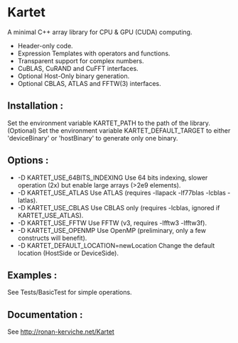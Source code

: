 # Kartet

A minimal C++ array library for CPU & GPU (CUDA) computing.

* Header-only code.
* Expression Templates with operators and functions.
* Transparent support for complex numbers.
* CuBLAS, CuRAND and CuFFT interfaces.
* Optional Host-Only binary generation.
* Optional CBLAS, ATLAS and FFTW(3) interfaces.

## Installation :
  Set the environment variable KARTET_PATH
to the path of the library.
  (Optional) Set the environment variable
KARTET_DEFAULT_TARGET to either 'deviceBinary'
or 'hostBinary' to generate only one binary.

## Options : 
* -D KARTET_USE_64BITS_INDEXING			Use 64 bits indexing, slower operation (2x) but enable large arrays (>2e9 elements).
* -D KARTET_USE_ATLAS				Use ATLAS (requires -llapack -lf77blas -lcblas -latlas).
* -D KARTET_USE_CBLAS				Use CBLAS only (requires -lcblas, ignored if KARTET_USE_ATLAS).
* -D KARTET_USE_FFTW				Use FFTW (v3, requires -lfftw3 -lfftw3f).
* -D KARTET_USE_OPENMP				Use OpenMP (preliminary, only a few constructs will benefit).
* -D KARTET_DEFAULT_LOCATION=newLocation	Change the default location (HostSide or DeviceSide).

## Examples :
  See Tests/BasicTest for simple operations.

## Documentation :
  See http://ronan-kerviche.net/Kartet

